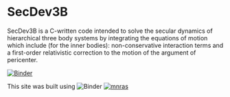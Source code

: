 # SecDev3B 

SecDev3B is a C-written code intended to solve the secular dynamics of hierarchical three body systems by integrating the equations of motion which include (for the inner bodies): non-conservative interaction terms and a first-order relativistic correction to the motion of the argument of pericenter. 


[![Binder](https://img.shields.io/badge/MNRAS-10.1093/mnras/stz370-blue.svg)](https://academic.oup.com/mnras/article-abstract/485/1/522/5307896)

This site was built using ![Binder](https://pages.github.com/)
[![mnras](https://img.shields.io/badge/MNRAS-10.1093/mnras/stz370-blue.svg)](https://academic.oup.com/mnras/article-abstract/485/1/522/5307896)
